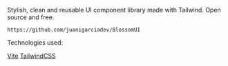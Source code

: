 Stylish, clean and reusable UI component library made with Tailwind. Open source and free.


```
https://github.com/juanigarciadev/BlossomUI
```

Technologies used:

[Vite](https://vitejs.dev/)
[TailwindCSS](https://tailwindcss.com/)
